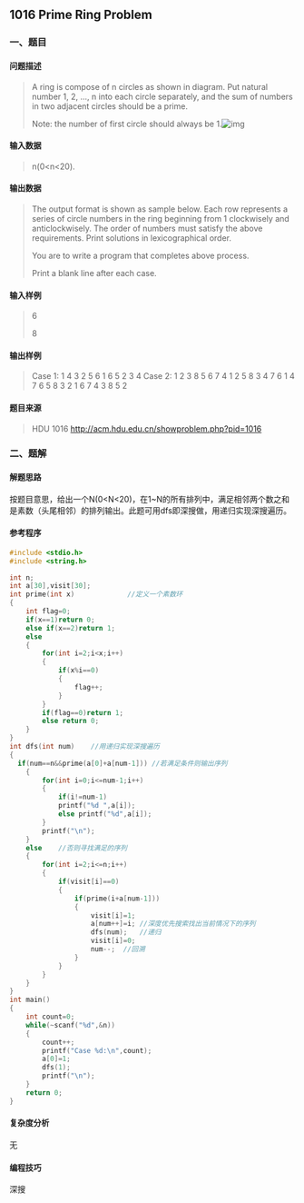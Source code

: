 ## 1016 Prime Ring Problem

### 一、题目 

#### 问题描述

>   A ring is compose of n circles as shown in diagram. Put natural number 1, 2, ..., n into each circle separately, and the sum of numbers in two adjacent circles should be a prime.
>
> Note: the number of first circle should always be 1.![img](http://acm.hdu.edu.cn/data/images/1016-1.gif)

#### 输入数据

> n(0<n<20).

#### 输出数据

>   The output format is shown as sample below. Each row represents a series of circle numbers in the ring beginning from 1 clockwisely and anticlockwisely. The order of numbers must satisfy the above requirements. Print solutions in lexicographical order.
>
> You are to write a program that completes above process.
>
> Print a blank line after each case.  

#### 输入样例

> 6
>
> 8

#### 输出样例

> Case 1:
> 1 4 3 2 5 6
> 1 6 5 2 3 4
> Case 2:
> 1 2 3 8 5 6 7 4
> 1 2 5 8 3 4 7 6
> 1 4 7 6 5 8 3 2
> 1 6 7 4 3 8 5 2

#### 题目来源

> HDU 1016 http://acm.hdu.edu.cn/showproblem.php?pid=1016

### 二、题解

#### 解题思路

按题目意思，给出一个N(0<N<20)，在1~N的所有排列中，满足相邻两个数之和是素数（头尾相邻）的排列输出。此题可用dfs即深搜做，用递归实现深搜遍历。

#### 参考程序

```c++
#include <stdio.h>
#include <string.h>

int n;
int a[30],visit[30];
int prime(int x)             //定义一个素数环 
{
	int flag=0;
	if(x==1)return 0;
	else if(x==2)return 1;
	else 
	{
		for(int i=2;i<x;i++)
		{
			if(x%i==0)
			{
				flag++;
			}
		}
		if(flag==0)return 1;
		else return 0;
	}
}
int dfs(int num) 	//用递归实现深搜遍历 
{
  if(num==n&&prime(a[0]+a[num-1])) //若满足条件则输出序列
	{
		for(int i=0;i<=num-1;i++)
		{
			if(i!=num-1)
			printf("%d ",a[i]);
			else printf("%d",a[i]);
		}
		printf("\n");
	}
	else	//否则寻找满足的序列 
	{
		for(int i=2;i<=n;i++)
		{
			if(visit[i]==0)
			{
				if(prime(i+a[num-1]))
				{
					visit[i]=1;
					a[num++]=i;	//深度优先搜索找出当前情况下的序列
					dfs(num);	//递归 
					visit[i]=0;
					num--;	//回溯 
				}
			}
		}
	}
}
int main()
{
	int count=0;
	while(~scanf("%d",&n))
	{
		count++;
		printf("Case %d:\n",count);
		a[0]=1;
		dfs(1);
		printf("\n");
	}
	return 0;
}

```

#### 复杂度分析

无

#### 编程技巧

深搜

